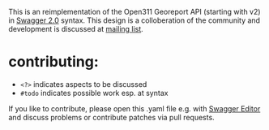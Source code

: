 This is an reimplementation of the Open311 Georeport API (starting with v2) in [Swagger 2.0](http://swagger.io) syntax. This design is a colloberation of the community and development is discussed at [mailing list](http://lists.open311.org/groups/discuss).

# contributing:
* `<?>` indicates aspects to be discussed
* `#todo` indicates possible work esp. at syntax

If you like to contribute, please open this .yaml file e.g. with [Swagger Editor](http://editor.swagger.io) and discuss problems or contribute patches via pull requests.
